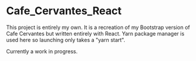 # Cafe_Cervantes_React
This project is entirely my own.
It is a recreation of my Bootstrap version of Cafe Cervantes but written entirely with React.
Yarn package manager is used here so launching only takes a "yarn start".

Currently a work in progress.